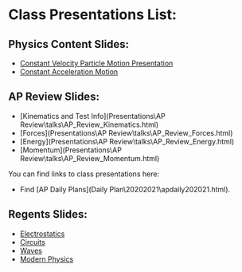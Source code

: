 # Class Presentations List:

  <!-- - [Physics Skills](Presentations\Physics Skills\talks\physicsskills.html)
  - Brain Science: [How You Learn] -->

## Physics Content Slides:

  - [Constant Velocity Particle Motion Presentation](Presentations\APCVPM\talks\CVPM2023.html)
  - [Constant Acceleration Motion](../mrporterphysics.github.io/Presentations/APCAPM/talks/CAPM2023.html)

  
  <!-- - [Constant Acceleration Particle Model](Presentations\APCAPM\talks\APCAPM2020.html)
    - [Problem Solving](Presentations\APCAPM\talks\problemsolving.html)
  - [Forces](Presentations\Forces\talks\APForces.html)
  - [Projectile Motion Particle Model](Presentations\Projectiles\talks\Projectiles_AP.html)
  - [Circular Motion + Universal Law of Gravitation](Presentations\Circular Motion\talks\CircMotion.html)
  - [Energy Transfer Model](Presentations\APETM\talks\APETM.html)
    - [Power](Presentations\APETM\talks\power.html)
  - [Momentum Transfer Model](Presentations\Momentum\talks\momentum2023.html)
  - [Oscillating Particle Model](Presentations\AP SHM\talks\SHM_AP_2020.html)
  - [Mechanical Wave Model](Presentations\Waves\talks\AP_Waves.html)
  - [Electricity](Presentations\Electricity\talks\AP_Electricity.html)
    - [Static Electricity](Presentations\RP Static Electricity\staticE.html)
  - Find [Rotation Presentation](Presentations\AP Rotation Representation\talks\Rotation)
  - [Work](Presentations\APETM\Marp - Energy\energy.html)
  - [Simple Harmonic Motion](Presentations\AP SHM\SHM2023.html) -->

## AP Review Slides:

  - [Kinematics and Test Info](Presentations\AP Review\talks\AP_Review_Kinematics.html)
  - [Forces](Presentations\AP Review\talks\AP_Review_Forces.html)
  - [Energy](Presentations\AP Review\talks\AP_Review_Energy.html)
  - [Momentum](Presentations\AP Review\talks\AP_Review_Momentum.html)

You can find links to class presentations here:
  - Find [AP Daily Plans](Daily Plan\20202021\apdaily202021.html).


## Regents Slides:

- [Electrostatics](Presentations/RP%20Static%20Electricity/staticE.html)
- [Circuits](Presentations/RP%20Electricity/RPCircuits2023.html)
- [Waves](Presentations/Waves/talks/RP_Waves_2023.html)
- [Modern Physics](/Presenations/RP%Modern/rpmodern2023.html)